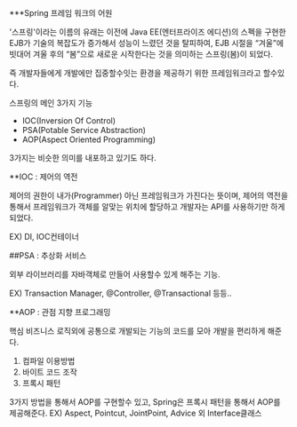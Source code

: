 ***Spring 프레임 워크의 어원

'스프링'이라는 이름의 유래는 이전에 Java EE(엔터프라이즈 에디션)의 스펙을 구현한 EJB가 기술의 복잡도가 증가해서 성능이 느렸던 것을 탈피하여, EJB 시절을 “겨울”에 빗대어 겨울 후의 “봄”으로 새로운 시작한다는 것을 의미하는 스프링(봄)이 되었다.

즉 개발자들에게 개발에만 집중할수잇는 환경을 제공하기 위한 프레임워크라고 할수있다.

스프링의 메인 3가지 기능

- IOC(Inversion Of Control)
- PSA(Potable Service Abstraction)
- AOP(Aspect Oriented Programming)

3가지는 비슷한 의미를 내포하고 있기도 하다.

**IOC : 제어의 역전

제어의 권한이 내가(Programmer) 아닌 프레임워크가 가진다는 뜻이며, 제어의 역전을 통해서 프레임워크가 객체를 알맞는 위치에 할당하고 개발자는 API를 사용하기만 하게 되었다.

EX) DI, IOC컨테이너

##PSA : 추상화 서비스

외부 라이브러리를 자바객체로 만들어 사용할수 있게 해주는 기능.

EX) Transaction Manager, @Controller, @Transactional 등등..

**AOP : 관점 지향 프로그래밍

핵심 비즈니스 로직외에 공통으로 개발되는 기능의 코드를 모아 개발을 편리하게 해준다.

1. 컴파일 이용방법
2. 바이트 코드 조작
3. 프록시 패턴

3가지 방법을 통해서 AOP를 구현할수 있고, Spring은 프록시 패턴을 통해서 AOP를 제공해준다.
EX) Aspect, Pointcut, JointPoint, Advice 외 Interface클래스

